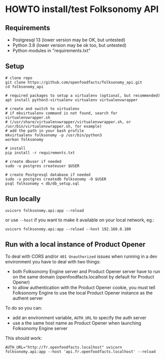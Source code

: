 # HOWTO install/test Folksonomy API

## Requirements

- Postgresql 13 (lower version may be OK, but untested)
- Python 3.8 (lower version may be ok too, but untested)
- Python modules in "requirements.txt"

## Setup

```
# clone repo
git clone https://github.com/openfoodfacts/folksonomy_api.git
cd folksonomy_api

# required packages to setup a virtualenv (optional, but recommended)
apt install python3-virtualenv virtualenv virtualenvwrapper

# create and switch to virtualenv
# if mkvirtualenv command is not found, search for virtualenvwrapper.sh 
# (/usr/share/virtualenvwrapper/virtualenvwrapper.sh, or /usr/bin/virtualenvwrapper.sh, for example)
# add the path in your bash profile
mkvirtualenv folksonomy -p /usr/bin/python3
workon folksonomy

# install 
pip install -r requirements.txt

# create dbuser if needed
sudo -u postgres createuser $USER

# create Postgresql database if needed
sudo -u postgres createdb folksonomy -O $USER
psql folksonomy < db/db_setup.sql

```

## Run locally

```
uvicorn folksonomy.api:app --reload
```
or use `--host` if you want to make it available on your local network, eg.:
```
uvicorn folksonomy.api:app --reload --host 192.168.0.100
```

## Run with a local instance of Product Opener

To deal with CORS and/or `401 Unauthorized` issues when running in a dev environment you have to deal with two things:
* both Folksonomy Engine server and Product Opener server have to run on the same domain (openfoodfacts.localhost by default for Product Opener)
* to allow authentication with the Product Opener cookie, you must tell Folksonomy Engine to use the local Product Opener instance as the authent server

To do so you can:
* add an environment variable, `AUTH_URL` to specify the auth server
* use a the same host name as Product Opener when launching Folksonomy Engine server

This should work:
```
AUTH_URL="http://fr.openfoodfacts.localhost" uvicorn folksonomy.api:app --host 'api.fr.openfoodfacts.localhost' --reload
```
